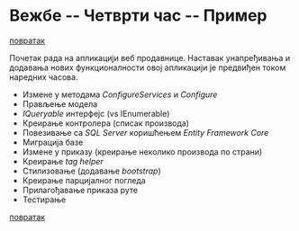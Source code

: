 # Вежбе -- Четврти час -- Пример

[повратак](../../README.md)

Почетак рада на апликацији веб продавнице. Наставак унапређивања и додавања нових функционалности овој апликацији је предвиђен током наредних часова.

* Измене у методама _ConfigureServices_ и _Configure_
* Прављење модела
* _IQueryable<T>_ интерфејс (vs IEnumerable)
* Креирање контролера (списак производа)
* Повезивање са _SQL Server_ коришћењем _Entity Framework Core_
* Миграција базе
* Измене у приказу (креирање неколико производа по страни)
* Креирање _tag helper_
* Стилизовање (додавање _bootstrap_)
* Креирање парцијалног погледа
* Прилагођавање приказа руте
* Тестирање


[повратак](../../README.md)
